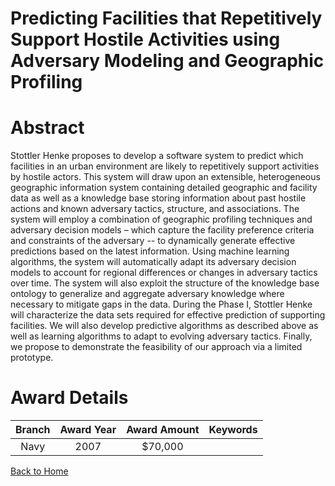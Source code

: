 
Predicting Facilities that Repetitively Support Hostile Activities using Adversary Modeling and Geographic Profiling
====================================================================================================================

# Abstract


Stottler Henke proposes to develop a software system to predict which facilities in an urban environment are likely to repetitively support activities by hostile actors. This system will draw upon an extensible, heterogeneous geographic information system containing detailed geographic and facility data as well as a knowledge base storing information about past hostile actions and known adversary tactics, structure, and associations. The system will employ a combination of geographic profiling techniques and adversary decision models – which capture the facility preference criteria and constraints of the adversary -- to dynamically generate effective predictions based on the latest information. Using machine learning algorithms, the system will automatically adapt its adversary decision models to account for regional differences or changes in adversary tactics over time. The system will also exploit the structure of the knowledge base ontology to generalize and aggregate adversary knowledge where necessary to mitigate gaps in the data. During the Phase I, Stottler Henke will characterize the data sets required for effective prediction of supporting facilities. We will also develop predictive algorithms as described above as well as learning algorithms to adapt to evolving adversary tactics. Finally, we propose to demonstrate the feasibility of our approach via a limited prototype.  

# Award Details

|Branch|Award Year|Award Amount|Keywords|
| :---: | :---: | :---: | :---: |
|Navy|2007|$70,000||
  
  


[Back to Home](https://github.com/chrischow/dod_sbir_awards#1879)